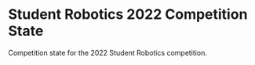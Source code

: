 # Student Robotics 2022 Competition State

Competition state for the 2022 Student Robotics competition.
